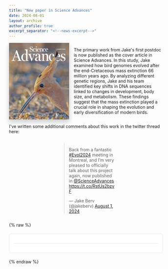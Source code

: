 ```yaml
---
title: "New paper in Science Advances"
date: 2024-08-01
layout: archive
author_profile: true
excerpt_separator: "<!--news-excerpt-->"
---
```


<div style="display: flex; align-items: flex-start;">
  <img src="https://github.com/jakeberv/jakeberv.github.io/raw/master/images/research/science_advances.jpg" 
       style="max-height: 250px; width: auto; max-width: 100%; margin-right: 15px; box-shadow: 0 8px 16px rgba(0,0,0,0.2);" 
       onmouseover="this.style.boxShadow='0 12px 24px rgba(0,0,0,0.3)'" 
       onmouseout="this.style.boxShadow='0 8px 16px rgba(0,0,0,0.2)'" 
       alt="Science Advances cover"/>
  <p>The primary work from Jake's first postdoc is now published as the cover article in Science Advances. In this study, Jake examined how bird genomes evolved after the end-Cretaceous mass extinction 66 million years ago. By analyzing different genetic regions, Jake and his team identified key shifts in DNA sequences linked to changes in development, body size, and metabolism. These findings suggest that the mass extinction played a crucial role in shaping the evolution and early diversification of modern birds.</p>
</div>

<!--news-excerpt-->

I've written some additional comments about this work in the twitter thread here:

<div style="display: flex; justify-content: center;">
  <blockquote class="twitter-tweet" data-theme="light" style="width: 30%;">
    <p lang="en" dir="ltr">
      Back from a fantastic 
      <a href="https://twitter.com/hashtag/Evol2024?src=hash&amp;ref_src=twsrc%5Etfw">#Evol2024</a> 
      meeting in Montreal, and I’m very pleased to officially talk about this project again, now published in 
      <a href="https://twitter.com/ScienceAdvances?ref_src=twsrc%5Etfw">@ScienceAdvances</a> 
      <a href="https://t.co/RstUs2bzvF">https://t.co/RstUs2bzvF</a>
    </p>&mdash; Jake Berv (@jakeberv) 
    <a href="https://twitter.com/jakeberv/status/1819085303795372413?ref_src=twsrc%5Etfw">August 1, 2024</a>
  </blockquote>
</div>
<script async src="https://platform.twitter.com/widgets.js" charset="utf-8"></script>


{% raw %}
<!-- Thread Reader Embed Start -->
<div class="container">
    <div id="thread-header" class="d-flex align-items-center">
        <!-- User Profile Info -->
    </div>
    <div id="thread-content">
        <!-- Tweets Content -->
    </div>
</div>

<style>
    /* Basic page styling */
    .container {
        max-width: 600px;
        background-color: #ffffff;
        border: 1px solid #e1e8ed;
        border-radius: 8px;
        padding: 15px;
        margin: 20px auto;
    }

    /* User Profile Header */
    #thread-header {
        border-bottom: 1px solid #e1e8ed;
        padding-bottom: 15px;
        margin-bottom: 15px;
    }

    .prof-image img {
        width: 48px;
        height: 48px;
        border-radius: 50%;
    }

    .twitter_name {
        font-size: 18px;
        font-weight: bold;
        color: #14171a;
    }

    .screenName {
        color: #657786;
        font-size: 14px;
    }

    .thread-info {
        color: #657786;
        font-size: 12px;
    }

    /* Tweet Styling */
    .content-tweet {
        padding: 10px 0;
        border-bottom: 1px solid #e1e8ed;
    }

    .content-tweet:last-child {
        border-bottom: none;
    }

    .content-tweet a {
        color: #1b95e0;
        text-decoration: none;
    }

    .content-tweet a:hover {
        text-decoration: underline;
    }

    .tweet-footer {
        margin-top: 10px;
        color: #657786;
        font-size: 12px;
    }
</style>

<script>
    async function fetchThreadReaderContent() {
        const proxyUrl = 'https://cors-anywhere.herokuapp.com/';
        const targetUrl = 'https://threadreaderapp.com/thread/1819085303795372413';
        try {
            const response = await fetch(proxyUrl + targetUrl);
            const text = await response.text();
            const parser = new DOMParser();
            const doc = parser.parseFromString(text, 'text/html');

            // Extract relevant parts of the document
            const userInfoElement = doc.querySelector('.prof-image').parentElement;

            // Remove the subscribe button from the user profile
            const subscribeButton = userInfoElement.querySelector('form');
            if (subscribeButton) {
                subscribeButton.remove();
            }

            const userInfo = userInfoElement.innerHTML;
            const tweets = doc.querySelectorAll('.content-tweet');

            // Inject the user info into the page
            document.getElementById('thread-header').innerHTML = userInfo;

            // Loop through each tweet and inject it into the page
            let contentHtml = '';
            tweets.forEach((tweet, index) => {
                // Remove the chain link symbol and attached links
                const linkIcon = tweet.querySelector('.tw-permalink');
                if (linkIcon) {
                    linkIcon.remove();
                }

                contentHtml += `
                    <div class="content-tweet">
                        ${tweet.innerHTML}
                        <div class="tweet-footer">
                            <span>${index + 1}/${tweets.length}</span>
                        </div>
                    </div>
                `;
            });
            document.getElementById('thread-content').innerHTML = contentHtml;

            // Initialize Twitter widgets
            window.twttr = (function(d, s, id) {
                var js, fjs = d.getElementsByTagName(s)[0],
                    t = window.twttr || {};
                if (d.getElementById(id)) return t;
                js = d.createElement(s);
                js.id = id;
                js.src = "https://platform.twitter.com/widgets.js";
                fjs.parentNode.insertBefore(js, fjs);

                t._e = [];
                t.ready = function(f) {
                    t._e.push(f);
                };

                return t;
            }(document, "script", "twitter-wjs"));
        } catch (error) {
            console.error('Error fetching thread:', error);
        }
    }

    // Fetch and display the content when the page loads
    fetchThreadReaderContent();
</script>
<!-- Thread Reader Embed End -->
{% endraw %}

